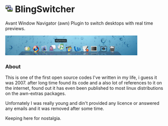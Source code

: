 # <img src="https://raw.githubusercontent.com/diogoviannaaraujo/BlingSwitcher/main/BlingSwitcher.png" width=24 height=24 /> BlingSwitcher
Avant Window Navigator (awn) Plugin to switch desktops with real time previews.

<img src="https://raw.githubusercontent.com/diogoviannaaraujo/BlingSwitcher/main/refs/screenshot.png" width=420 />

### About

This is one of the first open source codes I've written in my life, i guess it was 2007. after long time found its code and a also lot of references to it on the internet, found out it has even been published to most linux distributions on the awn-extras packages.

Unfornately I was really young and din't provided any licence or answered any emails and it was removed after some time.

Keeping here for nostalgia.

